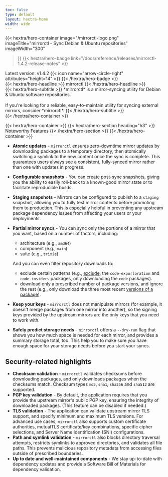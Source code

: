 ```yaml
---
toc: false
type: default
layout: hextra-home
width: wide
---
```


{{< hextra/hero-container
  image="/mirrorctl-logo.png"
  imageTitle="mirrorctl - Sync Debian & Ubuntu repositories"
  imageWidth="300"
>}}
{{< hextra/hero-badge link="/docs/reference/releases/mirrorctl-1.4.2-release-notes" >}}
  <div class="hx-w-2 hx-h-2 hx-rounded-full hx-bg-primary-400"></div>
  <span>Latest version: v1.4.2</span>
  {{< icon name="arrow-circle-right" attributes="height=14" >}}
{{< /hextra/hero-badge >}}

<div class="hx-mt-6 hx-mb-6">
{{< hextra/hero-headline >}}
  mirrorctl 
{{< /hextra/hero-headline >}}
</div>

<div class="hx-mt-6 hx-mb-6">
{{< hextra/hero-subtitle >}}
  *mirrorctl* is a mirror-syncing utility for Debian & Ubuntu software repositories.<br/><br/>
  If you're looking for a reliable, easy-to-maintain utility for syncing external mirrors,
  consider *mirrorctl*.
{{< /hextra/hero-subtitle >}}
</div>
{{< /hextra/hero-container >}}

{{< hextra/hero-container >}}
{{< hextra/hero-section heading="h3" >}}
Noteworthy Features
{{< /hextra/hero-section >}}
{{< /hextra/hero-container >}}

* **Atomic updates** - `mirrorctl` ensures zero-downtime mirror updates by downloading packages to a temporary directory, then atomically switching a symlink to the new content once the sync is complete. This guarantees users always see a consistent, fully-synced mirror rather than one with updates in progress.
* **Configurable snapshots** - You can create post-sync snapshots, giving you the ability to easily roll-back to a known-good mirror state or to facilitate reproducible builds.
* **Staging snapshots** - Mirrors can be configured to publish to a `staging` snapshot, allowing you to fully test mirror contents before promoting them to production. This is especially helpful in preventing any upstream package dependency issues from affecting your users or your deployments.
* **Partial mirror syncs** - You can sync only the portions of a mirror that you want, based on a number of factors, including:
    * architecture (e.g., `amd64`)
    * component (e.g., `main`)
    * suite (e.g., `trixie`)

  And you can even filter repository downloads to:
    * exclude certain patterns (e.g., [exclude](https://packages.microsoft.com/repos/code/pool/main/c/), the `code-exporloration` and `code-insiders` packages, only downloading the `code` packages).
    * download only a prescribed number of package versions, and ignore the rest (e.g., only download the three most recent [versions of a package](https://packages.microsoft.com/repos/code/pool/main/c/code/)).
* **Keep your keys** - `mirrorctl` does not manipulate mirrors (for example, it doesn't merge packages from one mirror into another), so the signing keys provided by the upstream mirrors are the only keys that you need to work with.
* **Safely predict storage needs** - `mirrorctl` offers a `--dry-run` flag that shows you how much space is needed for each mirror, and provides a summary storage total, too. This help you to make sure you have enough space for your storage needs before you start your syncs.

## Security-related highlights

* **Checksum validation** - `mirrorctl` validates checksums before downloading packages, and only downloads packages when the checksums match. Checksum types `md5`, `sha1`, `sha256` and `sha512` are supported.
* **PGP key validation** - By default, the application requires that you provide the upstream mirror's public PGP key, ensuring the integrity of downloaded packages. (This feature can be disabled if needed.)
* **TLS validation** - The application can validate upstream mirror TLS support, and specify minimum and maximum TLS versions. For advanced use cases, `mirrorctl` also supports custom certificate authorities, mutualTLS certificate/key combinations, specific cipher selections, and Server Name Identification (SNI) configurations.
* **Path and symlink validation** - `mirrorctl` also blocks directory traversal attempts, restricts symlinks to approved directories, and validates all file paths. This prevents malicious repository metadata from accessing files outside of prescribed boundaries.
* **Up to date and well-maintained components** - We stay up-to-date with dependency updates and provide a Software Bill of Materials for dependency validation.
